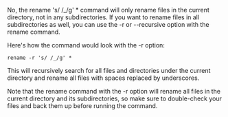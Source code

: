 


No, the rename 's/ /_/g' * command will only rename files in the current directory, not in any subdirectories. If you want to rename files in all subdirectories as well, you can use the -r or --recursive option with the rename command.

Here's how the command would look with the -r option:

    rename -r 's/ /_/g' *

This will recursively search for all files and directories under the current directory and rename all files with spaces replaced by underscores.

Note that the rename command with the -r option will rename all files in the current directory and its subdirectories, so make sure to double-check your files and back them up before running the command.
